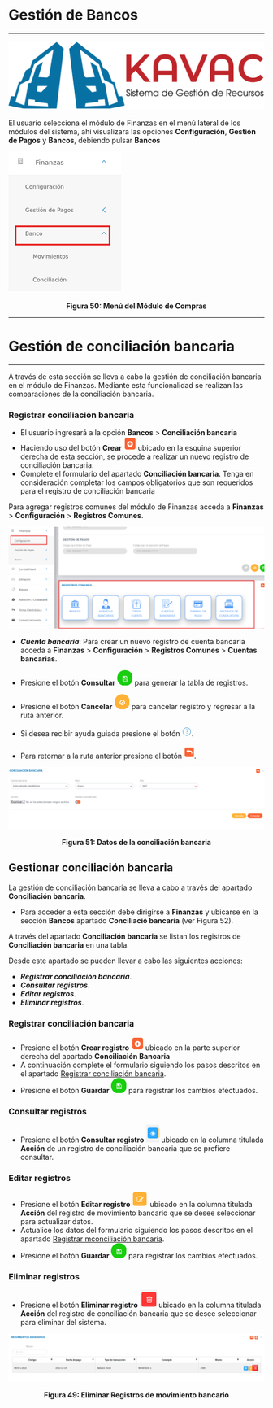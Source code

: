 # Gestión de Bancos
************************

![Screenshot](img/logokavac.png#imagen)

El usuario selecciona el módulo de Finanzas en el menú lateral de los módulos del sistema, ahí visualizara las opciones **Configuración**, **Gestión de Pagos** y **Bancos**, debiendo pulsar **Bancos** 

![Screenshot](img/menu_banco.png)<div style="text-align: center;font-weight: bold">Figura 50: Menú del Módulo de Compras</div>


*******************
# Gestión de conciliación bancaria
***************************
A través de esta sección se lleva a cabo la gestión de conciliación bancaria en el módulo de Finanzas. Mediante esta funcionalidad se realizan las comparaciones de la conciliación bancaria.  


### Registrar conciliación bancaria

-   El usuario ingresará a la opción **Bancos** > **Conciliación bancaria** 
-   Haciendo uso del botón **Crear** ![Screenshot](img/create.png#imagen) ubicado en la esquina superior derecha de esta sección, se procede a realizar un nuevo registro de conciliación bancaria.
- Complete el formulario del apartado **Conciliación bancaria**. Tenga en consideración completar los campos obligatorios que son requeridos para el registro de conciliación bancaria


Para agregar registros comunes del módulo de Finanzas acceda a **Finanzas** > **Configuración** > **Registros Comunes**. 

   ![Screenshot](img/registros.png)

   -   ***Cuenta bancaria***: Para crear un nuevo registro de cuenta bancaria acceda a **Finanzas** > **Configuración** > **Registros Comunes** > **Cuentas bancarias**. 


- Presione el botón **Consultar**  ![Screenshot](img/save_1.png) para generar la tabla de registros.
- Presione el botón **Cancelar**  ![Screenshot](img/cancel.png) para cancelar registro y regresar a la ruta anterior.
- Si desea recibir ayuda guiada presione el botón ![Screenshot](img/help.png).
- Para retornar a la ruta anterior presione el botón ![Screenshot](img/back.png).


![Screenshot](img/registrar_conciliacion.png)<div style="text-align: center;font-weight: bold">Figura 51: Datos de la conciliación bancaria</div>



## Gestionar conciliación bancaria

La gestión de conciliación bancaria se lleva a cabo a través del apartado **Conciliación bancaria**. 

-   Para acceder a esta sección debe dirigirse a **Finanzas** y ubicarse en la sección **Bancos** apartado **Conciliació bancaria** (ver Figura 52).

A través del apartado **Conciliación bancaria** se listan los registros de **Conciliación bancaria** en una tabla.   

Desde este apartado se pueden llevar a cabo las siguientes acciones: 

-   ***Registrar conciliación bancaria***.   
-   ***Consultar registros***.
-   ***Editar registros***. 
-   ***Eliminar registros***. 


### Registrar conciliación bancaria

-   Presione el botón **Crear registro** ![Screenshot](img/create.png) ubicado en la parte superior derecha del apartado **Conciliación Bancaria**
-   A continuación complete el formulario siguiendo los pasos descritos en el apartado [Registrar conciliación bancaria](##Registrar-conciliación-bancaria).
-   Presione el botón **Guardar**  ![Screenshot](img/save_1.png) para registrar los cambios efectuados.


### Consultar registros

-   Presione el botón **Consultar registro** ![Screenshot](img/see.png) ubicado en la columna titulada **Acción** de un registro de conciliación bancaria que se prefiere consultar. 


### Editar registros

-   Presione el botón **Editar registro** ![Screenshot](img/edit.png)  ubicado en la columna titulada **Acción** del registro de movimiento bancario que se desee seleccionar para actualizar datos. 
-   Actualice los datos del formulario siguiendo los pasos descritos en el apartado [Registrar mconciliación bancaria](#Registrar-conciliación-bancaria).
-   Presione el botón **Guardar**  ![Screenshot](img/save_1.png) para registrar los cambios efectuados.


### Eliminar registros

-   Presione el botón **Eliminar registro** ![Screenshot](img/delete.png)  ubicado en la columna titulada **Acción** del registro de conciliación bancaria que se desee seleccionar para eliminar del sistema. 

![Screenshot](img/eliminar_movimiento.png)<div style="text-align: center;font-weight: bold">Figura 49: Eliminar Registros de movimiento bancario</div>

 